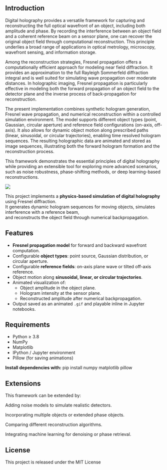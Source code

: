 ## Introduction
Digital holography provides a versatile framework for capturing and reconstructing the full optical wavefront of an object, including both amplitude and phase. By recording the interference between an object field and a coherent reference beam on a sensor plane, one can recover the original object field through computational reconstruction. This principle underlies a broad range of applications in optical metrology, microscopy, wavefront sensing, and information storage.

Among the reconstruction strategies, Fresnel propagation offers a computationally efficient approach for modeling near field diffraction. It provides an approximation to the full Rayleigh Sommerfeld diffraction integral and is well suited for simulating wave propagation over moderate distances. In holographic imaging, Fresnel propagation is particularly effective in modeling both the forward propagation of an object field to the detector plane and the inverse process of back-propagation for reconstruction.

The present implementation combines synthetic hologram generation, Fresnel wave propagation, and numerical reconstruction within a controlled simulation environment. The model supports different object types (point, Gaussian, circular aperture) and reference field configurations (on-axis, off-axis). It also allows for dynamic object motion along prescribed paths (linear, sinusoidal, or circular trajectories), enabling time resolved hologram sequences. The resulting holographic data are animated and stored as image sequences, illustrating both the forward hologram formation and the reconstruction process.

This framework demonstrates the essential principles of digital holography while providing an extensible tool for exploring more advanced scenarios, such as noise robustness, phase-shifting methods, or deep learning-based reconstructions.
 
![](wavefront_propagation.gif)


This project implements a **physics-based simulation of digital holography** using Fresnel diffraction.  
It generates dynamic hologram sequences for moving objects, simulates interference with a reference beam,  
and reconstructs the object field through numerical backpropagation.

## Features

- **Fresnel propagation model** for forward and backward wavefront computation.  
- Configurable **object types**: point source, Gaussian distribution, or circular aperture.  
- Configurable **reference fields**: on-axis plane wave or tilted off-axis reference.  
- Object motion along **sinusoidal, linear, or circular trajectories**.  
- Animated visualization of:
  - Object amplitude in the object plane.  
  - Hologram intensity at the sensor plane.  
  - Reconstructed amplitude after numerical backpropagation.  
- Output saved as an animated `.gif` and playable inline in Jupyter notebooks.  

## Requirements

- Python ≥ 3.8  
- NumPy  
- Matplotlib  
- IPython / Jupyter environment  
- Pillow (for saving animations)

**Install dependencies with:** pip install numpy matplotlib pillow



## Extensions

This framework can be extended by:

Adding noise models to simulate realistic detectors.

Incorporating multiple objects or extended phase objects.

Comparing different reconstruction algorithms.

Integrating machine learning for denoising or phase retrieval.

## License

This project is released under the MIT License

